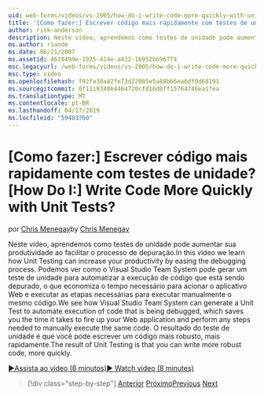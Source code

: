 ```yaml
---
uid: web-forms/videos/vs-2005/how-do-i-write-code-more-quickly-with-unit-tests
title: '[Como fazer:] Escrever código mais rapidamente com testes de unidade? | Microsoft Docs'
author: rick-anderson
description: Neste vídeo, aprendemos como testes de unidade pode aumentar sua produtividade ao facilitar o processo de depuração. Podemos ver como o Visual Studio Team System pode gerar um U....
ms.author: riande
ms.date: 06/21/2007
ms.assetid: 4618499e-1925-414e-a432-16952bb967f4
msc.legacyurl: /web-forms/videos/vs-2005/how-do-i-write-code-more-quickly-with-unit-tests
msc.type: video
ms.openlocfilehash: f92fa38a42fe73d22085e5a88b66ea6df0d68191
ms.sourcegitcommit: 0f1119340e4464720cfd16d0ff15764746ea1fea
ms.translationtype: MT
ms.contentlocale: pt-BR
ms.lasthandoff: 04/17/2019
ms.locfileid: "59403760"
---
```

# <a name="how-do-i-write-code-more-quickly-with-unit-tests"></a><span data-ttu-id="ce28b-105">[Como fazer:] Escrever código mais rapidamente com testes de unidade?</span><span class="sxs-lookup"><span data-stu-id="ce28b-105">[How Do I:] Write Code More Quickly with Unit Tests?</span></span>

<span data-ttu-id="ce28b-106">por [Chris Menegay](https://twitter.com/CMenegay)</span><span class="sxs-lookup"><span data-stu-id="ce28b-106">by [Chris Menegay](https://twitter.com/CMenegay)</span></span>

<span data-ttu-id="ce28b-107">Neste vídeo, aprendemos como testes de unidade pode aumentar sua produtividade ao facilitar o processo de depuração.</span><span class="sxs-lookup"><span data-stu-id="ce28b-107">In this video we learn how Unit Testing can increase your productivity by easing the debugging process.</span></span> <span data-ttu-id="ce28b-108">Podemos ver como o Visual Studio Team System pode gerar um teste de unidade para automatizar a execução de código que está sendo depurado, o que economiza o tempo necessário para acionar o aplicativo Web e executar as etapas necessárias para executar manualmente o mesmo código.</span><span class="sxs-lookup"><span data-stu-id="ce28b-108">We see how Visual Studio Team System can generate a Unit Test to automate execution of code that is being debugged, which saves you the time it takes to fire up your Web application and perform any steps needed to manually execute the same code.</span></span> <span data-ttu-id="ce28b-109">O resultado do teste de unidade é que você pode escrever um código mais robusto, mais rapidamente.</span><span class="sxs-lookup"><span data-stu-id="ce28b-109">The result of Unit Testing is that you can write more robust code, more quickly.</span></span>

[<span data-ttu-id="ce28b-110">&#9654;Assista ao vídeo (8 minutos)</span><span class="sxs-lookup"><span data-stu-id="ce28b-110">&#9654; Watch video (8 minutes)</span></span>](https://channel9.msdn.com/Blogs/ASP-NET-Site-Videos/how-do-i-write-code-more-quickly-with-unit-tests)

> [!div class="step-by-step"]
> <span data-ttu-id="ce28b-111">[Anterior](how-do-i-create-my-own-bug-work-item.md)
> [Próximo](how-do-i-practice-test-driven-development.md)</span><span class="sxs-lookup"><span data-stu-id="ce28b-111">[Previous](how-do-i-create-my-own-bug-work-item.md)
[Next](how-do-i-practice-test-driven-development.md)</span></span>
